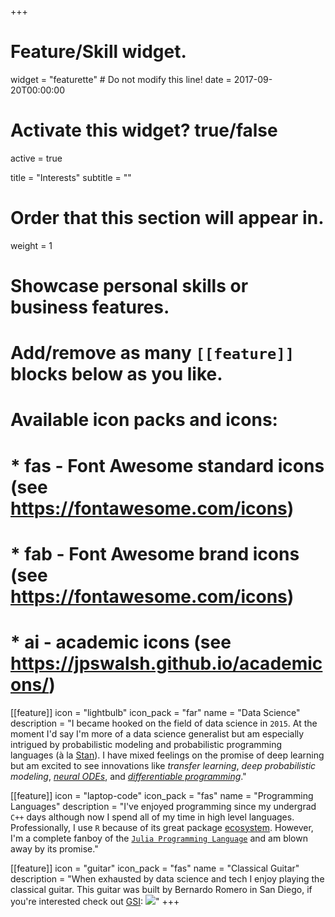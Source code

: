 +++
# Feature/Skill widget.
widget = "featurette"  # Do not modify this line!
date = 2017-09-20T00:00:00

# Activate this widget? true/false
active = true

title = "Interests"
subtitle = ""

# Order that this section will appear in.
weight = 1

# Showcase personal skills or business features.
#
# Add/remove as many `[[feature]]` blocks below as you like.
#
# Available icon packs and icons:
# * fas - Font Awesome standard icons (see https://fontawesome.com/icons)
# * fab - Font Awesome brand icons (see https://fontawesome.com/icons)
# * ai - academic icons (see https://jpswalsh.github.io/academicons/)

[[feature]]
  icon = "lightbulb"
  icon_pack = "far"
  name = "Data Science"
  description = "I became hooked on the field of data science in `2015`. At the moment I'd say I'm more of a data science generalist but am especially intrigued by probabilistic modeling and probabilistic programming languages (à la [Stan](https://mc-stan.org/)). I have mixed feelings on the promise of deep learning but am excited to see innovations like *transfer learning*, *deep probabilistic modeling*, [*neural ODEs*](https://arxiv.org/abs/1806.07366), and [*differentiable programming*](https://fluxml.ai/2019/03/05/dp-vs-rl.html)."

[[feature]]
  icon = "laptop-code"
  icon_pack = "fas"
  name = "Programming Languages"
  description = "I've enjoyed programming since my undergrad `C++` days although now I spend all of my time in high level languages. Professionally, I use `R` because of its great package [ecosystem](https://www.tidyverse.org/). However, I'm a complete fanboy of the [`Julia Programming Language`](https://julialang.org/) and am blown away by its promise."

[[feature]]
  icon = "guitar"
  icon_pack = "fas"
  name = "Classical Guitar"
  description = "When exhausted by data science and tech I enjoy playing the classical guitar. This guitar was built by Bernardo Romero in San Diego, if you're interested check out [GSI](https://www.guitarsalon.com/): ![](/img/guitar-photo.jpg)"
+++
